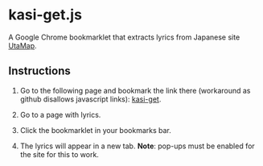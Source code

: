 # kasi-get.js
A Google Chrome bookmarklet that extracts lyrics from Japanese site [UtaMap](http://www.utamap.com).

## Instructions

1. Go to the following page and bookmark the link there (workaround as github disallows javascript links): [kasi-get](http://www.ceva24.co.uk/pages/kasi-get/).

2. Go to a page with lyrics.

3. Click the bookmarklet in your bookmarks bar.

4. The lyrics will appear in a new tab. **Note**: pop-ups must be enabled for the site for this to work.
